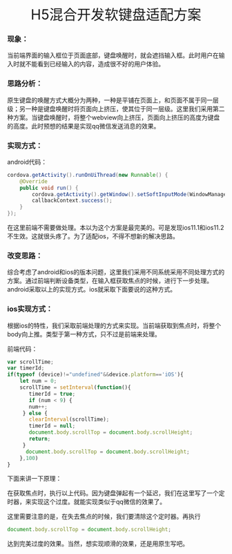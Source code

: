 <center><font  size = "6px">H5混合开发软键盘适配方案</font></center>

### 现象：

​	当前端界面的输入框位于页面底部，键盘唤醒时，就会遮挡输入框。此时用户在输入时就不能看到已经输入的内容，造成很不好的用户体验。

### 思路分析：

​	原生键盘的唤醒方式大概分为两种，一种是平铺在页面上，和页面不属于同一层级；另一种是键盘唤醒时将页面向上挤压，使其位于同一层级。这里我们采用第二种方案。当键盘唤醒时，将整个webview向上挤压，页面向上挤压的高度为键盘的高度。此时预想的结果是实现qq微信发送消息的效果。

### 实现方式：

android代码：

```java
cordova.getActivity().runOnUiThread(new Runnable() {
    @Override
    public void run() {
        cordova.getActivity().getWindow().setSoftInputMode(WindowManager.LayoutParams.SOFT_INPUT_ADJUST_RESIZE);
        callbackContext.success();
    }
});
```

在这里前端不需要做处理。本以为这个方案是最完美的。可是发现ios11.1和ios11.2不生效。这就很头疼了。为了适配ios，不得不想新的解决思路。

### 改变思路：

​	综合考虑了android和ios的版本问题，这里我们采用不同系统采用不同处理方式的方案。通过前端判断设备类型，在输入框获取焦点的时候，进行下一步处理。android采取以上的实现方式。ios就采取下面要说的这种方式。

### ios实现方式：

​	根据ios的特性，我们采取前端处理的方式来实现。当前端获取到焦点时，将整个body向上推。类型于第一种方式，只不过是前端来处理。

前端代码：

```javascript
var scrollTime;
var timerId;
if(typeof (device)!="undefined"&&device.platform=='iOS'){
    let num = 0;
    scrollTime = setInterval(function(){
       timerId = true;
       if (num < 9) {
       num++;
     } else {
       clearInterval(scrollTime);
       timerId = null;
       document.body.scrollTop = document.body.scrollHeight;
       return;
     }
      document.body.scrollTop = document.body.scrollHeight;
    },100)
}
```

下面来讲一下原理：

在获取焦点时，执行以上代码。因为键盘弹起有一个延迟，我们在这里写了一个定时器，来实现这个过度。就能实现类似于qq微信的效果了。

这里需要注意的是，在失去焦点的时候，我们要清除这个定时器。再执行

```javascript
document.body.scrollTop = document.body.scrollHeight;
```

达到完美过度的效果。当然，想实现顺滑的效果，还是用原生写吧。
